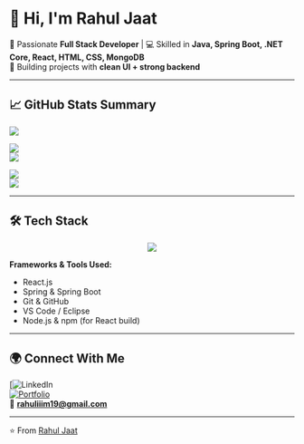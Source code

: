# 👋 Hi, I'm Rahul Jaat  

🌟 Passionate **Full Stack Developer** | 💻 Skilled in **Java, Spring Boot, .NET Core, React, HTML, CSS, MongoDB**  
🚀 Building projects with **clean UI + strong backend**  

---

## 📈 GitHub Stats Summary  

[![](https://github-profile-summary-cards.vercel.app/api/cards/profile-details?username=rahuljaat&theme=radical)](https://github.com/vn7n24fzkq/github-profile-summary-cards)  

[![](https://github-profile-summary-cards.vercel.app/api/cards/repos-per-language?username=rahuljaat&theme=radical)](https://github.com/vn7n24fzkq/github-profile-summary-cards)  
[![](https://github-profile-summary-cards.vercel.app/api/cards/most-commit-language?username=rahuljaat&theme=radical)](https://github.com/vn7n24fzkq/github-profile-summary-cards)  

[![](https://github-profile-summary-cards.vercel.app/api/cards/stats?username=rahuljaat&theme=radical)](https://github.com/vn7n24fzkq/github-profile-summary-cards)  
[![](https://github-profile-summary-cards.vercel.app/api/cards/productive-time?username=rahuljaat&theme=radical&utcOffset=5.5)](https://github.com/vn7n24fzkq/github-profile-summary-cards)  

---



## 🛠️ Tech Stack
<div align="center">

<p>
  <img src="https://skillicons.dev/icons?i=html,css,js,react,cpp,c,java,spring,git" />
</p>

</div>

**Frameworks & Tools Used:**  
- React.js  
- Spring & Spring Boot  
- Git & GitHub  
- VS Code / Eclipse  
- Node.js & npm (for React build)

---

## 🌍 Connect With Me  
[![LinkedIn](https://www.linkedin.com/in/rahul-choudhary-iiim19/)  
[![Portfolio](https://img.shields.io/badge/Portfolio-000000?style=for-the-badge&logo=vercel&logoColor=white)](https://yourportfolio.com)  
📧 **rahuliiim19@gmail.com**  

---
⭐️ From [Rahul Jaat](https://github.com/rahuljaat)
